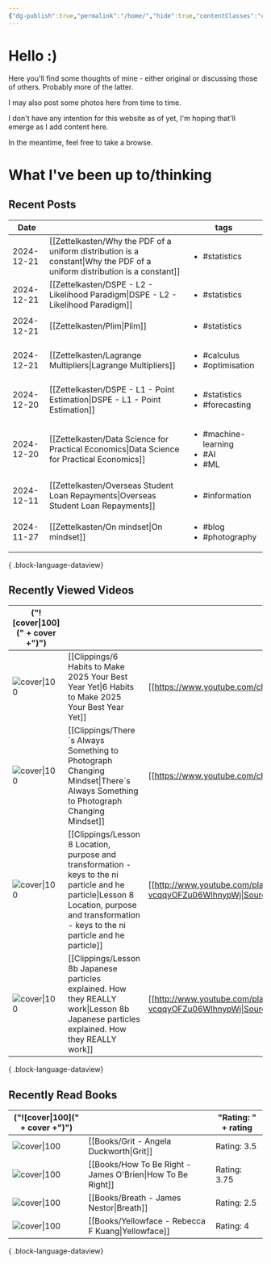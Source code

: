 ```yaml
---
{"dg-publish":true,"permalink":"/home/","hide":true,"contentClasses":"cards cards-1-1 cards-cols-4 cards-align-bottom","tags":["gardenEntry"],"dgShowBacklinks":"false","noteIcon":"1","created":"2024-10-26T07:52:57.659+09:00"}
---
```


# Hello :)

Here you'll find some thoughts of mine - either original or discussing those of others. Probably more of the latter.

I may also post some photos here from time to time.

I don't have any intention for this website as of yet, I'm hoping that'll emerge as I add content here.

In the meantime, feel free to take a browse.

# What I've been up to/thinking

## Recent Posts
| Date       |                                                                                                                              | tags                                                        |
| ---------- | ---------------------------------------------------------------------------------------------------------------------------- | ----------------------------------------------------------- |
| 2024-12-21 | [[Zettelkasten/Why the PDF of a uniform distribution is a constant\|Why the PDF of a uniform distribution is a constant]] | <ul><li>#statistics</li></ul>                               |
| 2024-12-21 | [[Zettelkasten/DSPE - L2 - Likelihood Paradigm\|DSPE - L2 - Likelihood Paradigm]]                                         | <ul><li>#statistics</li></ul>                               |
| 2024-12-21 | [[Zettelkasten/Plim\|Plim]]                                                                                               | <ul><li>#statistics</li></ul>                               |
| 2024-12-21 | [[Zettelkasten/Lagrange Multipliers\|Lagrange Multipliers]]                                                               | <ul><li>#calculus</li><li>#optimisation</li></ul>           |
| 2024-12-20 | [[Zettelkasten/DSPE - L1 - Point Estimation\|DSPE - L1 - Point Estimation]]                                               | <ul><li>#statistics</li><li>#forecasting</li></ul>          |
| 2024-12-20 | [[Zettelkasten/Data Science for Practical Economics\|Data Science for Practical Economics]]                               | <ul><li>#machine-learning</li><li>#AI</li><li>#ML</li></ul> |
| 2024-12-11 | [[Zettelkasten/Overseas Student Loan Repayments\|Overseas Student Loan Repayments]]                                       | <ul><li>#information</li></ul>                              |
| 2024-11-27 | [[Zettelkasten/On mindset\|On mindset]]                                                                                   | <ul><li>#blog</li><li>#photography</li></ul>                |

{ .block-language-dataview}

## Recently Viewed Videos
| ("![cover\|100](" + cover +")")                                     |                                                                                                                                                                                                   | Source                                                                              |
| ------------------------------------------------------------------- | ------------------------------------------------------------------------------------------------------------------------------------------------------------------------------------------------- | ----------------------------------------------------------------------------------- |
| ![cover\|100](https://i.ytimg.com/vi/W2afI0n8pUk/maxresdefault.jpg) | [[Clippings/6 Habits to Make 2025 Your Best Year Yet\|6 Habits to Make 2025 Your Best Year Yet]]                                                                                               | [[https://www.youtube.com/channel/UCoOae5nYA7VqaXzerajD0lg\|Source]]                |
| ![cover\|100](https://i.ytimg.com/vi/taHVOMZWRHA/maxresdefault.jpg) | [[Clippings/There´s Always Something to Photograph  Changing Mindset\|There´s Always Something to Photograph  Changing Mindset]]                                                               | [[https://www.youtube.com/channel/UCeFadpMlYPfwCpfDW3HOQSw\|Source]]                |
| ![cover\|100](https://i.ytimg.com/vi/uqlQYrE2oFM/maxresdefault.jpg) | [[Clippings/Lesson 8 Location, purpose and transformation - keys to the ni particle and he particle\|Lesson 8 Location, purpose and transformation - keys to the ni particle and he particle]] | [[http://www.youtube.com/playlist?list=PLg9uYxuZf8x_A-vcqqyOFZu06WlhnypWj\|Source]] |
| ![cover\|100](https://i.ytimg.com/vi/dwcTI9qvO-U/maxresdefault.jpg) | [[Clippings/Lesson 8b Japanese particles explained. How they REALLY work\|Lesson 8b Japanese particles explained. How they REALLY work]]                                                       | [[http://www.youtube.com/playlist?list=PLg9uYxuZf8x_A-vcqqyOFZu06WlhnypWj\|Source]] |

{ .block-language-dataview}

## Recently Read Books
| ("![cover\|100](" + cover +")")                                                                                                |                                                               | "Rating: " + rating |
| ------------------------------------------------------------------------------------------------------------------------------ | ------------------------------------------------------------- | ------------------- |
| ![cover\|100](http://books.google.com/books/content?id=p14yCwAAQBAJ&printsec=frontcover&img=1&zoom=5&edge=curl&source=gbs_api) | [[Books/Grit - Angela Duckworth\|Grit]]                    | Rating: 3.5         |
| ![cover\|100](http://books.google.com/books/content?id=QmVPDwAAQBAJ&printsec=frontcover&img=1&zoom=5&edge=curl&source=gbs_api) | [[Books/How To Be Right - James O'Brien\|How To Be Right]] | Rating: 3.75        |
| ![cover\|100](http://books.google.com/books/content?id=-ZuzDwAAQBAJ&printsec=frontcover&img=1&zoom=5&edge=curl&source=gbs_api) | [[Books/Breath - James Nestor\|Breath]]                    | Rating: 2.5         |
| ![cover\|100](http://books.google.com/books/content?id=crZ1EAAAQBAJ&printsec=frontcover&img=1&zoom=5&edge=curl&source=gbs_api) | [[Books/Yellowface - Rebecca F Kuang\|Yellowface]]         | Rating: 4           |

{ .block-language-dataview}